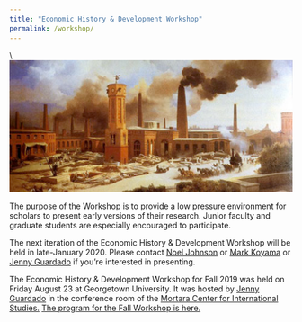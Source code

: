 ```yaml
---
title: "Economic History & Development Workshop"
permalink: /workshop/
---
```

\\
![factory](/assets/images/factory.png)

The purpose of the Workshop is to provide a low pressure environment for scholars to present early versions of their research.  Junior faculty and graduate students are especially encouraged to participate.

The next iteration of the Economic History & Development Workshop will be held in late-January 2020. Please contact [Noel Johnson](mailto:noeldjohnson@mac.com) or [Mark Koyama](mailto:mark.koyama@gmail.com) or [Jenny Guardado](mailto:jennyguardado@gmail.com) if you’re interested in presenting.

The Economic History & Development Workshop for Fall 2019 was held on Friday August 23 at Georgetown University. It was hosted by [Jenny Guardado](https://sites.google.com/site/jennyguardado/) in the conference room of the [Mortara Center for International Studies.](https://goo.gl/maps/ydFQnhfBERWeNBtB6) [The program for the Fall Workshop is here.](https://www.dropbox.com/s/ye73ll6lm8d9cn0/Workshop%20August%202019.pdf?dl=0)
